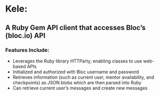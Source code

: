 # Kele:

## A Ruby Gem API client that accesses Bloc’s (bloc.io) API

### Features Include:

*	Leverages the Ruby library HTTParty, enabling classes to use web-based APIs
*	Initialized and authorized with Bloc username and password
*	Retrieves information (such as current user, mentor availability, and checkpoints) as JSON blobs which are then parsed into Ruby
*	Can retrieve current user’s messages and create new messages
